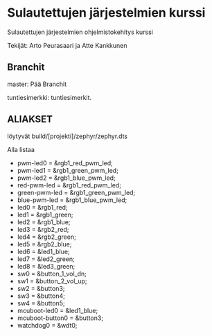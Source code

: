 # Sulautettujen järjestelmien kurssi

Sulautettujen järjestelmien ohjelmistokehitys kurssi

Tekijät: Arto Peurasaari ja Atte Kankkunen

## Branchit

master: Pää Branchit

tuntiesimerkki: tuntiesimerkit.

## ALIAKSET

löytyvät build/[projekti]/zephyr/zephyr.dts

Alla listaa

 - pwm-led0 = &rgb1_red_pwm_led;        
 - pwm-led1 = &rgb1_green_pwm_led;      
 - pwm-led2 = &rgb1_blue_pwm_led;       
 - red-pwm-led = &rgb1_red_pwm_led;     
 - green-pwm-led = &rgb1_green_pwm_led; 
 - blue-pwm-led = &rgb1_blue_pwm_led;    
 - led0 = &rgb1_red;                    
 - led1 = &rgb1_green;                  
 - led2 = &rgb1_blue;                   
 - led3 = &rgb2_red;                    
 - led4 = &rgb2_green;                  
 - led5 = &rgb2_blue;                   
 - led6 = &led1_blue;                   
 - led7 = &led2_green;                  
 - led8 = &led3_green;                  
 - sw0 = &button_1_vol_dn;              
 - sw1 = &button_2_vol_up;              
 - sw2 = &button3;                      
 - sw3 = &button4;                      
 - sw4 = &button5;                      
 - mcuboot-led0 = &led1_blue;           
 - mcuboot-button0 = &button3;          
 - watchdog0 = &wdt0;                   
